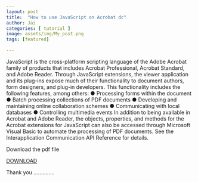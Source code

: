 ```yaml
---
layout: post
title:  "How to use JavaScript on Acrobat dc"
author: Jai
categories: [ tutorial ]
image: assets/img/My_post.png
tags: [featured]

---
```



JavaScript is the cross-platform scripting language of the Adobe Acrobat family of products that includes
Acrobat Professional, Acrobat Standard, and Adobe Reader. Through JavaScript extensions, the viewer
application and its plug-ins expose much of their functionality to document authors, form designers, and
plug-in developers.
This functionality includes the following features, among others:
● Processing forms within the document
● Batch processing collections of PDF documents
● Developing and maintaining online collaboration schemes
● Communicating with local databases
● Controlling multimedia events
In addition to being available in Acrobat and Adobe Reader, the objects, properties, and methods for the
Acrobat extensions for JavaScript can also be accessed through Microsoft Visual Basic to automate the
processing of PDF documents. See the Interapplication Communication API Reference for details.



Download the pdf file 

[DOWNLOAD](https://drive.google.com/open?id=19xPQ8VCN8Gz-LIRT28tInZL6ovX4GtvQ)



Thank you ..............




